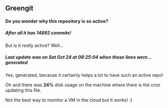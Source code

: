 ## Greengit

#### Do you wonder why this repository is so active?

##### After all it has 14892 commits!

But is it *really* active? Well...

##### Last update was on Sat Oct 24 at 08:25:04 when those lines were... generated

Yes, generated, because it certainly helps a lot to have such an active repo!

Oh and there was **24%** disk usage on the machine
where there is the cron updating this file.

Not the best way to monitor a VM in the cloud but it works! :)
